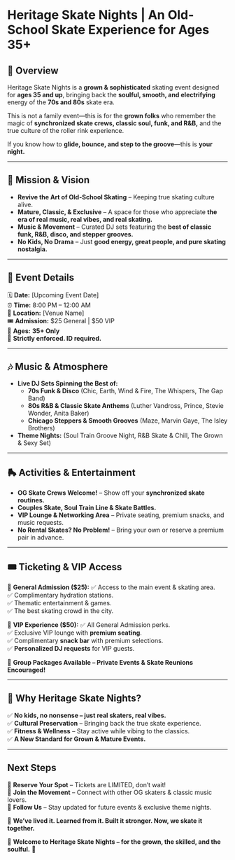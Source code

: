 # **Heritage Skate Nights | An Old-School Skate Experience for Ages 35+**

## **📌 Overview**
Heritage Skate Nights is a **grown & sophisticated** skating event designed for **ages 35 and up**, bringing back the **soulful, smooth, and electrifying** energy of the **70s and 80s** skate era. 

This is not a family event—this is for the **grown folks** who remember the magic of **synchronized skate crews, classic soul, funk, and R&B,** and the true culture of the roller rink experience.

If you know how to **glide, bounce, and step to the groove**—this is **your night.**

---

## **🎯 Mission & Vision**
- **Revive the Art of Old-School Skating** – Keeping true skating culture alive.
- **Mature, Classic, & Exclusive** – A space for those who appreciate **the era of real music, real vibes, and real skating.**
- **Music & Movement** – Curated DJ sets featuring the **best of classic funk, R&B, disco, and stepper grooves.**
- **No Kids, No Drama** – Just **good energy, great people, and pure skating nostalgia.**

---

## **📍 Event Details**
🗓 **Date:** [Upcoming Event Date]  
⏰ **Time:** 8:00 PM – 12:00 AM  
📍 **Location:** [Venue Name]  
🎟 **Admission:** $25 General | $50 VIP  
👥 **Ages:** **35+ Only**  
📌 **Strictly enforced. ID required.**

---

## **🎶 Music & Atmosphere**
- **Live DJ Sets Spinning the Best of:**
  - **70s Funk & Disco** (Chic, Earth, Wind & Fire, The Whispers, The Gap Band)
  - **80s R&B & Classic Skate Anthems** (Luther Vandross, Prince, Stevie Wonder, Anita Baker)
  - **Chicago Steppers & Smooth Grooves** (Maze, Marvin Gaye, The Isley Brothers)
- **Theme Nights:** (Soul Train Groove Night, R&B Skate & Chill, The Grown & Sexy Set)

---

## **🛼 Activities & Entertainment**
- **OG Skate Crews Welcome!** – Show off your **synchronized skate routines.**
- **Couples Skate, Soul Train Line & Skate Battles.**
- **VIP Lounge & Networking Area** – Private seating, premium snacks, and music requests.
- **No Rental Skates? No Problem!** – Bring your own or reserve a premium pair in advance.

---

## **🎟 Ticketing & VIP Access**
🎫 **General Admission ($25):**
✅ Access to the main event & skating area.  
✅ Complimentary hydration stations.  
✅ Thematic entertainment & games.  
✅ The best skating crowd in the city.  

💎 **VIP Experience ($50):**
✅ All General Admission perks.  
✅ Exclusive VIP lounge with **premium seating**.  
✅ Complimentary **snack bar** with premium selections.  
✅ **Personalized DJ requests** for VIP guests.

📌 **Group Packages Available – Private Events & Skate Reunions Encouraged!**

---

## **🔹 Why Heritage Skate Nights?**
✅ **No kids, no nonsense – just real skaters, real vibes.**  
✅ **Cultural Preservation** – Bringing back the true skate experience.  
✅ **Fitness & Wellness** – Stay active while vibing to the classics.  
✅ **A New Standard for Grown & Mature Events.**  

---

## **Next Steps**
🔹 **Reserve Your Spot** – Tickets are LIMITED, don’t wait!  
🔹 **Join the Movement** – Connect with other OG skaters & classic music lovers.  
🔹 **Follow Us** – Stay updated for future events & exclusive theme nights.  

📜 **We’ve lived it. Learned from it. Built it stronger. Now, we skate it together.**  

💠 **Welcome to Heritage Skate Nights – for the grown, the skilled, and the soulful.** 💠


